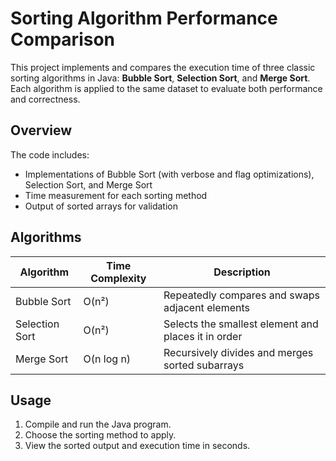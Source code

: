 # Sorting Algorithm Performance Comparison

This project implements and compares the execution time of three classic sorting algorithms in Java: **Bubble Sort**, **Selection Sort**, and **Merge Sort**. Each algorithm is applied to the same dataset to evaluate both performance and correctness.

## Overview

The code includes:

- Implementations of Bubble Sort (with verbose and flag optimizations), Selection Sort, and Merge Sort  
- Time measurement for each sorting method  
- Output of sorted arrays for validation  

## Algorithms

| Algorithm       | Time Complexity | Description                                           |
|----------------|------------------|-------------------------------------------------------|
| Bubble Sort     | O(n²)            | Repeatedly compares and swaps adjacent elements       |
| Selection Sort  | O(n²)            | Selects the smallest element and places it in order  |
| Merge Sort      | O(n log n)       | Recursively divides and merges sorted subarrays      |

## Usage

1. Compile and run the Java program.  
2. Choose the sorting method to apply.  
3. View the sorted output and execution time in seconds.
